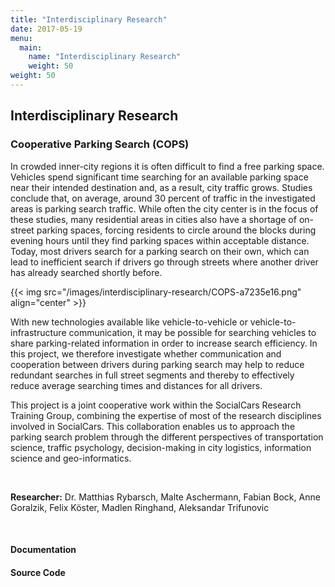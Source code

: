 ```yaml
---
title: "Interdisciplinary Research"
date: 2017-05-19
menu:
  main:
    name: "Interdisciplinary Research"
    weight: 50
weight: 50
---
```


## Interdisciplinary Research

### Cooperative Parking Search (COPS)

In crowded inner-city regions it is often difficult to find a free parking space. Vehicles spend significant time searching for an available parking space near their intended destination and, as a result, city traffic grows. Studies conclude that, on average, around 30 percent of traffic in the investigated areas is parking search traffic. While often the city center is in the focus of these studies, many residential areas in cities also have a shortage of on-street parking spaces, forcing residents to circle around the blocks during evening hours until they find parking spaces within acceptable distance. Today, most drivers search for a parking search on their own, which can lead to inefficient search if drivers go through streets where another driver has already searched shortly before.

{{< img src="/images/interdisciplinary-research/COPS-a7235e16.png" align="center" >}}

With new technologies available like vehicle-to-vehicle or vehicle-to-infrastructure communication, it may be possible for searching vehicles to share parking-related information in order to increase search efficiency. In this project, we therefore investigate whether communication and cooperation between drivers during parking search may help to reduce redundant searches in full street segments and thereby to effectively reduce average searching times and distances for all drivers.

This project is a joint cooperative work within the SocialCars Research Training Group, combining the expertise of most of the research disciplines involved in SocialCars. This collaboration enables us to approach the parking search problem through the different perspectives of transportation science, traffic psychology, decision-making in city logistics, information science and geo-informatics.

<br>

**Researcher:** Dr. Matthias Rybarsch, Malte Aschermann, Fabian Bock, Anne Goralzik, Felix Köster, Madlen Ringhand, Aleksandar Trifunovic

<br>

#### Documentation


#### Source Code
